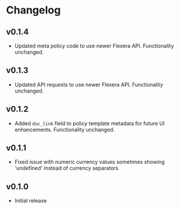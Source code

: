 # Changelog

## v0.1.4

- Updated meta policy code to use newer Flexera API. Functionality unchanged.

## v0.1.3

- Updated API requests to use newer Flexera API. Functionality unchanged.

## v0.1.2

- Added `doc_link` field to policy template metadata for future UI enhancements. Functionality unchanged.

## v0.1.1

- Fixed issue with numeric currency values sometimes showing 'undefined' instead of currency separators

## v0.1.0

- Initial release
